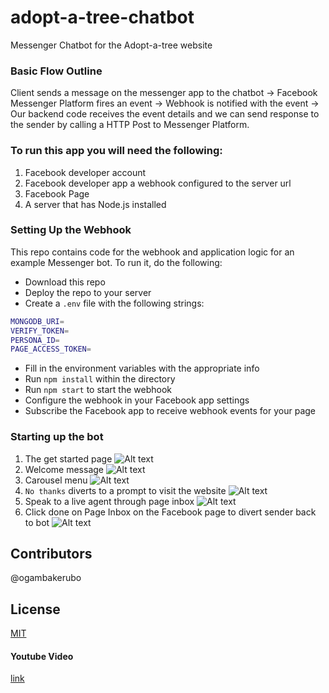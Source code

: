 # adopt-a-tree-chatbot
Messenger Chatbot for the Adopt-a-tree website

### Basic Flow Outline
Client sends a message on the messenger app to the chatbot →
Facebook Messenger Platform fires an event →
Webhook is notified with the event →
Our backend code receives the event details and we can send response to the sender by calling a HTTP Post to Messenger Platform.

### To run this app you will need the following:

1. Facebook developer account
2. Facebook developer app a webhook configured to the server url
3. Facebook Page
4. A server that has Node.js installed

### Setting Up the Webhook
This repo contains code for the webhook and application logic for an example Messenger bot. To run it, do the following:

- Download this repo
- Deploy the repo to your server
- Create a `.env` file with the following strings:

```bash
MONGODB_URI=
VERIFY_TOKEN=
PERSONA_ID=
PAGE_ACCESS_TOKEN=
```

- Fill in the environment variables with the appropriate info
- Run `npm install` within the directory
- Run `npm start` to start the webhook
- Configure the webhook in your Facebook app settings
- Subscribe the Facebook app to receive webhook events for your page

### Starting up the bot
1. The get started page
![Alt text](images/65418013_375678703306083_7224173466189037568_n.png)
2. Welcome message
![Alt text](images/64957233_391524055040997_4572322183598047232_n.png)
3. Carousel menu
![Alt text](images/66109575_378249679483842_6692281516501762048_n.png)
4. `No thanks` diverts to a prompt to visit the website
![Alt text](images/65517000_429667014297158_4027181453803520000_n.png)
4. Speak to a live agent through page inbox
![Alt text](images/65768934_2462632730423490_5742930964825243648_n.png)
5. Click done on Page Inbox on the Facebook page to divert sender back to bot
![Alt text](images/done.png)

## Contributors
@ogambakerubo

## License
[MIT](https://choosealicense.com/licenses/mit/)

#### Youtube Video
[link](https://youtu.be/Y3DTvBaDr0c)
